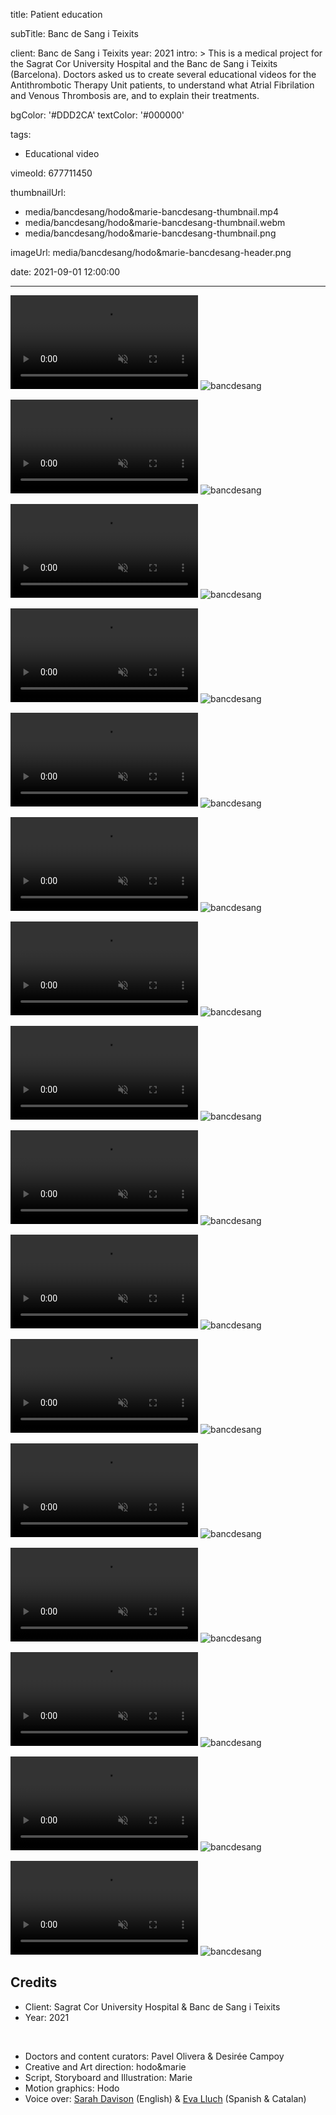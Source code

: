 title: Patient education

subTitle: Banc de Sang i Teixits

client: Banc de Sang i Teixits
year: 2021
intro: >
  This is a medical project for the Sagrat Cor University Hospital and the Banc de Sang i Teixits (Barcelona). Doctors asked us to create several educational videos for the Antithrombotic Therapy Unit patients, to understand what Atrial Fibrilation and Venous Thrombosis are, and to explain their treatments.

bgColor: '#DDD2CA'
textColor: '#000000'

tags:
  - Educational video

vimeoId: 677711450

thumbnailUrl:
  - media/bancdesang/hodo&marie-bancdesang-thumbnail.mp4
  - media/bancdesang/hodo&marie-bancdesang-thumbnail.webm
  - media/bancdesang/hodo&marie-bancdesang-thumbnail.png

imageUrl: media/bancdesang/hodo&marie-bancdesang-header.png

date: 2021-09-01 12:00:00



---
<!-- This is a 2x VIDEO gallery -->
<!-- Always add a linebreak between images -->
<!-- It needs two images between paragraph tags -->
<div class="gallery gallery-video gallery-2">
	<p>
		<video playsinline="playsinline" muted>
			<source src="/media/bancdesang/hodo&marie-bancdesang-01.mp4" type="video/mp4">
			<source src="/media/bancdesang/hodo&marie-bancdesang-01.webm" type="video/webm">
		</video>
		<img src="/media/bancdesang/hodo&marie-bancdesang-01.png" alt="bancdesang">
	</p>
	<p>
		<video playsinline="playsinline" muted>
			<source src="/media/bancdesang/hodo&marie-bancdesang-02.mp4" type="video/mp4">
			<source src="/media/bancdesang/hodo&marie-bancdesang-02.webm" type="video/webm">
		</video>
		<img src="/media/bancdesang/hodo&marie-bancdesang-02.png" alt="bancdesang">
	</p>
</div>

<!-- This is a 2x VIDEO gallery -->
<!-- Always add a linebreak between images -->
<!-- It needs two images between paragraph tags -->
<div class="gallery gallery-video gallery-2">
	<p>
		<video playsinline="playsinline" muted>
			<source src="/media/bancdesang/hodo&marie-bancdesang-03.mp4" type="video/mp4">
			<source src="/media/bancdesang/hodo&marie-bancdesang-03.webm" type="video/webm">
		</video>
		<img src="/media/bancdesang/hodo&marie-bancdesang-03.png" alt="bancdesang">
	</p>
	<p> <video playsinline="playsinline" muted>
			<source src="/media/bancdesang/hodo&marie-bancdesang-04.mp4" type="video/mp4">
			<source src="/media/bancdesang/hodo&marie-bancdesang-04.webm" type="video/webm">
		</video>
		<img src="/media/bancdesang/hodo&marie-bancdesang-04.png" alt="bancdesang">
	</p>
</div>

<!-- This is a 2x VIDEO gallery -->
<!-- Always add a linebreak between images -->
<!-- It needs two images between paragraph tags -->
<div class="gallery gallery-video gallery-2">
	<p>
		<video playsinline="playsinline" muted>
			<source src="/media/bancdesang/hodo&marie-bancdesang-05.mp4" type="video/mp4">
			<source src="/media/bancdesang/hodo&marie-bancdesang-05.webm" type="video/webm">
		</video>
		<img src="/media/bancdesang/hodo&marie-bancdesang-05.png" alt="bancdesang">
	</p>
	<p>
		<video playsinline="playsinline" muted>
			<source src="/media/bancdesang/hodo&marie-bancdesang-06.mp4" type="video/mp4">
			<source src="/media/bancdesang/hodo&marie-bancdesang-06.webm" type="video/webm">
		</video>
		<img src="/media/bancdesang/hodo&marie-bancdesang-06.png" alt="bancdesang">
	</p>
</div>

<!-- This is a 2x VIDEO gallery -->
<!-- Always add a linebreak between images -->
<!-- It needs two images between paragraph tags -->
<div class="gallery gallery-video gallery-2">
	<p>
		<video playsinline="playsinline" muted>
			<source src="/media/bancdesang/hodo&marie-bancdesang-07.mp4" type="video/mp4">
			<source src="/media/bancdesang/hodo&marie-bancdesang-07.webm" type="video/webm">
		</video>
		<img src="/media/bancdesang/hodo&marie-bancdesang-07.png" alt="bancdesang">
	</p>
	<p>
		<video playsinline="playsinline" muted>
			<source src="/media/bancdesang/hodo&marie-bancdesang-08.mp4" type="video/mp4">
			<source src="/media/bancdesang/hodo&marie-bancdesang-08.webm" type="video/webm">
		</video>
		<img src="/media/bancdesang/hodo&marie-bancdesang-08.png" alt="bancdesang">
	</p>
</div>

<!-- This is a 2x VIDEO gallery -->
<!-- Always add a linebreak between images -->
<!-- It needs two images between paragraph tags -->
<div class="gallery gallery-video gallery-2">
	<p>
		<video playsinline="playsinline" muted>
			<source src="/media/bancdesang/hodo&marie-bancdesang-09.mp4" type="video/mp4">
			<source src="/media/bancdesang/hodo&marie-bancdesang-09.webm" type="video/webm">
		</video>
		<img src="/media/bancdesang/hodo&marie-bancdesang-09.png" alt="bancdesang">
	</p>
	<p>
		<video playsinline="playsinline" muted>
			<source src="/media/bancdesang/hodo&marie-bancdesang-10.mp4" type="video/mp4">
			<source src="/media/bancdesang/hodo&marie-bancdesang-10.webm" type="video/webm">
		</video>
		<img src="/media/bancdesang/hodo&marie-bancdesang-10.png" alt="bancdesang">
	</p>
</div>

<!-- This is a 2x VIDEO gallery -->
<!-- Always add a linebreak between images -->
<!-- It needs two images between paragraph tags -->
<div class="gallery gallery-video gallery-2">
	<p>
		<video playsinline="playsinline" muted>
			<source src="/media/bancdesang/hodo&marie-bancdesang-11.mp4" type="video/mp4">
			<source src="/media/bancdesang/hodo&marie-bancdesang-11.webm" type="video/webm">
		</video>
		<img src="/media/bancdesang/hodo&marie-bancdesang-11.png" alt="bancdesang">
	</p>
	<p>
		<video playsinline="playsinline" muted>
			<source src="/media/bancdesang/hodo&marie-bancdesang-12.mp4" type="video/mp4">
			<source src="/media/bancdesang/hodo&marie-bancdesang-12.webm" type="video/webm">
		</video>
		<img src="/media/bancdesang/hodo&marie-bancdesang-12.png" alt="bancdesang">
	</p>
</div>

<!-- This is a 2x VIDEO gallery -->
<!-- Always add a linebreak between images -->
<!-- It needs two images between paragraph tags -->
<div class="gallery gallery-video gallery-2">
	<p>
		<video playsinline="playsinline" muted>
			<source src="/media/bancdesang/hodo&marie-bancdesang-13.mp4" type="video/mp4">
			<source src="/media/bancdesang/hodo&marie-bancdesang-13.webm" type="video/webm">
		</video>
		<img src="/media/bancdesang/hodo&marie-bancdesang-13.png" alt="bancdesang">
	</p>
	<p>
		<video playsinline="playsinline" muted>
			<source src="/media/bancdesang/hodo&marie-bancdesang-14.mp4" type="video/mp4">
			<source src="/media/bancdesang/hodo&marie-bancdesang-14.webm" type="video/webm">
		</video>
		<img src="/media/bancdesang/hodo&marie-bancdesang-14.png" alt="bancdesang">
	</p>
</div>

<!-- This is a 2x VIDEO gallery -->
<!-- Always add a linebreak between images -->
<!-- It needs two images between paragraph tags -->
<div class="gallery gallery-video gallery-2">
	<p>
		<video playsinline="playsinline" muted>
			<source src="/media/bancdesang/hodo&marie-bancdesang-15.mp4" type="video/mp4">
			<source src="/media/bancdesang/hodo&marie-bancdesang-15.webm" type="video/webm">
		</video>
		<img src="/media/bancdesang/hodo&marie-bancdesang-15.png" alt="bancdesang">
	</p>
	<p>
		<video playsinline="playsinline" muted>
			<source src="/media/bancdesang/hodo&marie-bancdesang-16.mp4" type="video/mp4">
			<source src="/media/bancdesang/hodo&marie-bancdesang-16.webm" type="video/webm">
		</video>
		<img src="/media/bancdesang/hodo&marie-bancdesang-16.png" alt="bancdesang">
	</p>
</div>

<!-- Sample credits secion -->

## Credits

* Client: Sagrat Cor University Hospital & Banc de Sang i Teixits
* Year: 2021  
  
<br>

* Doctors and content curators: Pavel Olivera & Desirée Campoy
* Creative and Art direction: hodo&marie
* Script, Storyboard and Illustration: Marie
* Motion graphics: Hodo
* Voice over: <a href="http://thebritishvoiceoverwoman.com/" target="_blank">Sarah Davison</a> (English) & <a href="http://www.evalluch.cat" target="_blank">Eva Lluch</a> (Spanish & Catalan) 